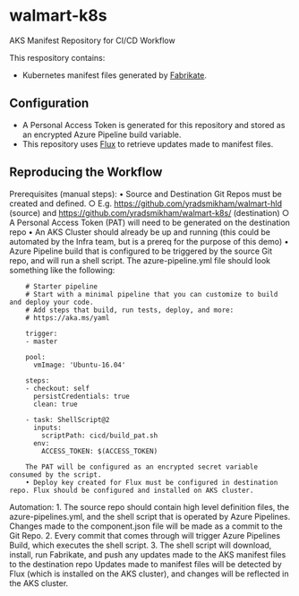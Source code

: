 # walmart-k8s

AKS Manifest Repository for CI/CD Workflow

This respository contains:
- Kubernetes manifest files generated by [Fabrikate](https://github.com/Microsoft/fabrikate).

## Configuration

- A Personal Access Token is generated for this repository and stored as an encrypted Azure Pipeline build variable.
- This repository uses [Flux](https://github.com/weaveworks/flux) to retrieve updates made to manifest files.


## Reproducing the Workflow

Prerequisites (manual steps):
	• Source and Destination Git Repos must be created and defined.
		○ E.g. https://github.com/yradsmikham/walmart-hld (source) and https://github.com/yradsmikham/walmart-k8s/ (destination)
		○ A Personal Access Token (PAT) will need to be generated on the destination repo
	• An AKS Cluster should already be up and running (this could be automated by the Infra team, but is a prereq for the purpose of this demo)
	• Azure Pipeline build that is configured to be triggered by the source Git repo, and will run a shell script. The azure-pipeline.yml file should look something like the following:

```
	# Starter pipeline
	# Start with a minimal pipeline that you can customize to build and deploy your code.
	# Add steps that build, run tests, deploy, and more:
	# https://aka.ms/yaml
	  
	trigger:
	- master
	
	pool:
	  vmImage: 'Ubuntu-16.04'
	
	steps:
	- checkout: self
	  persistCredentials: true
	  clean: true
	
	- task: ShellScript@2
	  inputs:
		scriptPath: cicd/build_pat.sh
	  env:
		ACCESS_TOKEN: $(ACCESS_TOKEN)

	The PAT will be configured as an encrypted secret variable consumed by the script.
	• Deploy key created for Flux must be configured in destination repo. Flux should be configured and installed on AKS cluster.
```

Automation:
	1. The source repo should contain high level definition files, the azure-pipelines.yml, and the shell script that is operated by Azure Pipelines. Changes made to the component.json file will be made as a commit to the Git Repo.
	2. Every commit that comes through will trigger Azure Pipelines Build, which executes the shell script.
	3. The shell script will download, install, run Fabrikate, and push any updates made to the AKS manifest files to the destination repo
Updates made to manifest files will be detected by Flux (which is installed on the AKS cluster), and changes will be reflected in the AKS cluster.
